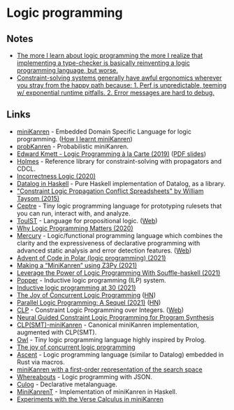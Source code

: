 # Logic programming

## Notes

- [The more I learn about logic programming the more I realize that implementing a type-checker is basically reinventing a logic programming language, but worse.](https://twitter.com/GabriellaG439/status/1567311830317670400)
- [Constraint-solving systems generally have awful ergonomics wherever you stray from the happy path because: 1. Perf is unpredictable, teeming w/ exponential runtime pitfalls. 2. Error messages are hard to debug.](https://twitter.com/laughinghan/status/1567588521694883840)

## Links

- [miniKanren](http://minikanren.org/) - Embedded Domain Specific Language for logic programming. ([How I learnt miniKanren](https://bharathi.xyz/pl/learning-miniKanren.html))
- [probKanren](https://github.com/webyrd/probKanren) - Probabilistic miniKanren.
- [Edward Kmett - Logic Programming à la Carte (2019)](https://www.youtube.com/watch?v=KxeHGcbh-4c) ([PDF slides](https://drive.google.com/file/d/1l8g5hYmx3w6C-2MDHYEQfL5KAwznx-t_/view))
- [Holmes](https://github.com/i-am-tom/holmes) - Reference library for constraint-solving with propagators and CDCL.
- [Incorrectness Logic (2020)](http://www0.cs.ucl.ac.uk/staff/p.ohearn/papers/IncorrectnessLogic.pdf)
- [Datalog in Haskell](https://github.com/travitch/datalog) - Pure Haskell implementation of Datalog, as a library.
- ["Constraint Logic Propagation Conflict Spreadsheets" by William Taysom (2015)](https://www.youtube.com/watch?v=voG5-15aDu4)
- [Ceptre](https://github.com/chrisamaphone/interactive-lp) - Tiny logic programming language for prototyping rulesets that you can run, interact with, and analyze.
- [TouIST](https://github.com/touist/touist) - Language for propositional logic. ([Web](https://www.irit.fr/TouIST/))
- [Why Logic Programming Matters (2020)](https://cxlabs.sap.com/2020/11/16/why-logic-programming-matters/)
- [Mercury](https://github.com/Mercury-Language/mercury) - Logic/functional programming language which combines the clarity and the expressiveness of declarative programming with advanced static analysis and error detection features. ([Web](http://www.mercurylang.org/))
- [Advent of Code in Polar (logic programming) (2021)](https://www.osohq.com/post/advent-of-code-in-polar)
- [Making a “MiniKanren” using Z3Py (2021)](https://www.philipzucker.com/minikanren-z3py/)
- [Leverage the Power of Logic Programming With Souffle-haskell (2021)](https://luctielen.com/videos/leverage_the_power_of_logic_programming/)
- [Popper](https://github.com/logic-and-learning-lab/Popper) - Inductive logic programming (ILP) system.
- [Inductive logic programming at 30 (2021)](https://arxiv.org/pdf/2102.10556.pdf)
- [The Joy of Concurrent Logic Programming](http://www.call-with-current-continuation.org/articles/the-joy-of-concurrent-logic-programming.txt) ([HN](https://news.ycombinator.com/item?id=29139437))
- [Parallel Logic Programming: A Sequel (2021)](https://arxiv.org/abs/2111.11218) ([HN](https://news.ycombinator.com/item?id=29499055))
- [CLP](https://github.com/triska/clpz) - Constraint Logic Programming over Integers. ([Web](https://www.metalevel.at/prolog/clpz))
- [Neural Guided Constraint Logic Programming for Program Synthesis](https://github.com/xuexue/neuralkanren)
- [CLP(SMT)-miniKanren](https://github.com/namin/clpsmt-miniKanren) - Canonical miniKanren implementation, augmented with CLP(SMT).
- [Owl](https://github.com/jdrprod/owl) - Tiny logic programming language highly inspired by Prolog.
- [The joy of concurrent logic programming](http://www.call-with-current-continuation.org/articles/the-joy-of-concurrent-logic-programming.txt)
- [Ascent](https://github.com/s-arash/ascent) - Logic programming language (similar to Datalog) embedded in Rust via macros.
- [miniKanren with a first-order representation of the search space](https://github.com/gregr/first-order-miniKanren)
- [Whereabouts](https://github.com/cicada-lang/whereabouts) - Logic programming with JSON.
- [Culog](https://github.com/eashanhatti/culog) - Declarative metalanguage.
- [MiniKanrenT](https://github.com/jvranish/MiniKanrenT) - Implementation of miniKanren in Haskell.
- [Experiments with the Verse Calculus in miniKanren](https://github.com/webyrd/wreckto-verseo)
